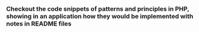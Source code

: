 ### Checkout the code snippets of patterns and principles in PHP, showing in an application how they would be implemented with notes in README files